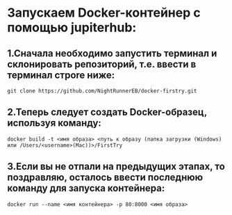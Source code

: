 # Запускаем Docker-контейнер с помощью jupiterhub:

## 1.Cначала необходимо запустить терминал и склонировать репозиторий, т.e. ввести в терминал строre ниже:
    git clone https://github.com/NightRunnerEB/docker-firstry.git
## 2.Теперь следует создать Docker-образец, используя команду:
    docker build -t <имя образа> <путь к образу (папка загрузки (Windows) или /Users/<username>(Mac))>/FirstTry
## 3.Если вы не отпали на предыдущих этапах, то поздравляю, осталось ввести последнюю команду для запуска контейнера:
    docker run --name <имя контейнера> -p 80:8000 <имя образа>

